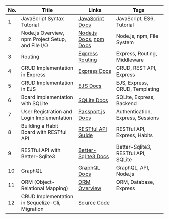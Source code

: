| No. | Title                                      | Links                                                                                     | Tags                            |
|-----|--------------------------------------------|-------------------------------------------------------------------------------------------|---------------------------------|
| 1   | JavaScript Syntax Tutorial                 | [JavaScript Docs](https://developer.mozilla.org/en-US/docs/Web/JavaScript/Guide)          | JavaScript, ES6, Tutorial       |
| 2   | Node.js Overview, npm Project Setup, and File I/O | [Node.js Docs](https://nodejs.org/en/docs/), [npm Docs](https://docs.npmjs.com/)          | Node.js, npm, File System       |
| 3   | Routing                                    | [Express Routing](https://expressjs.com/en/guide/routing.html)                            | Express, Routing, Middleware    |
| 4   | CRUD Implementation in Express             | [Express Docs](https://expressjs.com/)                                                    | CRUD, REST API, Express         |
| 5   | CRUD Implementation in EJS                 | [EJS Docs](https://ejs.co/)                                                               | EJS, Express, CRUD, Templating  |
| 6   | Board Implementation with SQLite           | [SQLite Docs](https://sqlite.org/docs.html)                                               | SQLite, Express, Backend        |
| 7   | User Registration and Login Implementation | [Passport.js Docs](http://www.passportjs.org/)                                            | Authentication, Express, Sessions |
| 8   | Building a Habit Board with RESTful API    | [RESTful API Guide](https://restfulapi.net/)                                              | RESTful API, Express, Habits    |
| 9   | RESTful API with Better-Sqlite3            | [Better-Sqlite3 Docs](https://github.com/WiseLibs/better-sqlite3)                         | Better-Sqlite3, RESTful API, SQLite |
| 10  | GraphQL                                    | [GraphQL Docs](https://graphql.org/)                                                      | GraphQL, API, Node.js           |
| 11  | ORM (Object-Relational Mapping)            | [ORM Overview](https://www.geeksforgeeks.org/what-is-object-relational-mapping-orm/)     | ORM, Database, Express          |
| 12  | CRUD Implementation in Sequelize-Cli, Migration | [Source Code](https://github.com/lenamin/Backend/tree/main/nodejs/08/ch08_02)                                                  |   |
